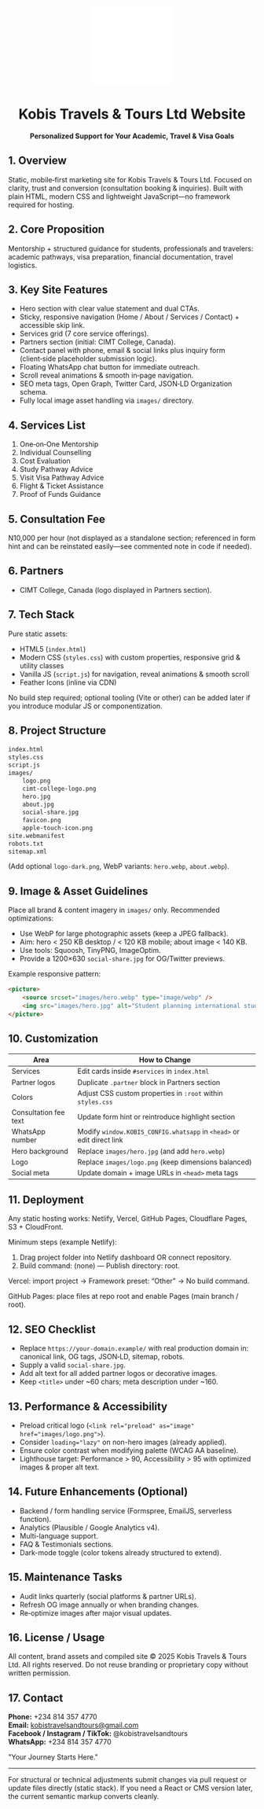 <div align="center">
	<img src="./images/kobis_logo.png" alt="Kobis Travels & Tours Ltd" width="160" height="auto" />
  
# Kobis Travels & Tours Ltd Website
**Personalized Support for Your Academic, Travel & Visa Goals**
</div>

## 1. Overview
Static, mobile‑first marketing site for Kobis Travels & Tours Ltd. Focused on clarity, trust and conversion (consultation booking & inquiries). Built with plain HTML, modern CSS and lightweight JavaScript—no framework required for hosting.

## 2. Core Proposition
Mentorship + structured guidance for students, professionals and travelers: academic pathways, visa preparation, financial documentation, travel logistics.

## 3. Key Site Features
- Hero section with clear value statement and dual CTAs.
- Sticky, responsive navigation (Home / About / Services / Contact) + accessible skip link.
- Services grid (7 core service offerings).
- Partners section (initial: CIMT College, Canada).
- Contact panel with phone, email & social links plus inquiry form (client‑side placeholder submission logic).
- Floating WhatsApp chat button for immediate outreach.
- Scroll reveal animations & smooth in‑page navigation.
- SEO meta tags, Open Graph, Twitter Card, JSON‑LD Organization schema.
- Fully local image asset handling via `images/` directory.

## 4. Services List
1. One‑on‑One Mentorship  
2. Individual Counselling  
3. Cost Evaluation  
4. Study Pathway Advice  
5. Visit Visa Pathway Advice  
6. Flight & Ticket Assistance  
7. Proof of Funds Guidance

## 5. Consultation Fee
N10,000 per hour (not displayed as a standalone section; referenced in form hint and can be reinstated easily—see commented note in code if needed).

## 6. Partners
- CIMT College, Canada (logo displayed in Partners section).

## 7. Tech Stack
Pure static assets:
- HTML5 (`index.html`)
- Modern CSS (`styles.css`) with custom properties, responsive grid & utility classes
- Vanilla JS (`script.js`) for navigation, reveal animations & smooth scroll
- Feather Icons (inline via CDN)

No build step required; optional tooling (Vite or other) can be added later if you introduce modular JS or componentization.

## 8. Project Structure
```
index.html
styles.css
script.js
images/
	logo.png
	cimt-college-logo.png
	hero.jpg
	about.jpg
	social-share.jpg
	favicon.png
	apple-touch-icon.png
site.webmanifest
robots.txt
sitemap.xml
```
(Add optional `logo-dark.png`, WebP variants: `hero.webp`, `about.webp`).

## 9. Image & Asset Guidelines
Place all brand & content imagery in `images/` only. Recommended optimizations:
- Use WebP for large photographic assets (keep a JPEG fallback).
- Aim: hero < 250 KB desktop / < 120 KB mobile; about image < 140 KB.
- Use tools: Squoosh, TinyPNG, ImageOptim.
- Provide a 1200×630 `social-share.jpg` for OG/Twitter previews.

Example responsive pattern:
```html
<picture>
	<source srcset="images/hero.webp" type="image/webp" />
	<img src="images/hero.jpg" alt="Student planning international study" loading="lazy" />
</picture>
```

## 10. Customization
| Area | How to Change |
|------|---------------|
| Services | Edit cards inside `#services` in `index.html` |
| Partner logos | Duplicate `.partner` block in Partners section |
| Colors | Adjust CSS custom properties in `:root` within `styles.css` |
| Consultation fee text | Update form hint or reintroduce highlight section |
| WhatsApp number | Modify `window.KOBIS_CONFIG.whatsapp` in `<head>` or edit direct link |
| Hero background | Replace `images/hero.jpg` (and add `hero.webp`) |
| Logo | Replace `images/logo.png` (keep dimensions balanced) |
| Social meta | Update domain + image URLs in `<head>` meta tags |

## 11. Deployment
Any static hosting works: Netlify, Vercel, GitHub Pages, Cloudflare Pages, S3 + CloudFront.

Minimum steps (example Netlify):
1. Drag project folder into Netlify dashboard OR connect repository.
2. Build command: (none) — Publish directory: root.

Vercel: import project → Framework preset: “Other” → No build command.

GitHub Pages: place files at repo root and enable Pages (main branch / root).

## 12. SEO Checklist
- Replace `https://your-domain.example/` with real production domain in: canonical link, OG tags, JSON‑LD, sitemap, robots.
- Supply a valid `social-share.jpg`.
- Add alt text for all added partner logos or decorative images.
- Keep `<title>` under ~60 chars; meta description under ~160.

## 13. Performance & Accessibility
- Preload critical logo (`<link rel="preload" as="image" href="images/logo.png">`).
- Consider `loading="lazy"` on non-hero images (already applied).
- Ensure color contrast when modifying palette (WCAG AA baseline).
- Lighthouse target: Performance > 90, Accessibility > 95 with optimized images & proper alt text.

## 14. Future Enhancements (Optional)
- Backend / form handling service (Formspree, EmailJS, serverless function).
- Analytics (Plausible / Google Analytics v4).
- Multi-language support.
- FAQ & Testimonials sections.
- Dark-mode toggle (color tokens already structured to extend).

## 15. Maintenance Tasks
- Audit links quarterly (social platforms & partner URLs).
- Refresh OG image annually or when branding changes.
- Re‑optimize images after major visual updates.

## 16. License / Usage
All content, brand assets and compiled site © 2025 Kobis Travels & Tours Ltd. All rights reserved. Do not reuse branding or proprietary copy without written permission.

## 17. Contact
**Phone:** +234 814 357 4770  
**Email:** kobistravelsandtours@gmail.com  
**Facebook / Instagram / TikTok:** @kobistravelsandtours  
**WhatsApp:** +234 814 357 4770

"Your Journey Starts Here."

---
For structural or technical adjustments submit changes via pull request or update files directly (static stack). If you need a React or CMS version later, the current semantic markup converts cleanly.
